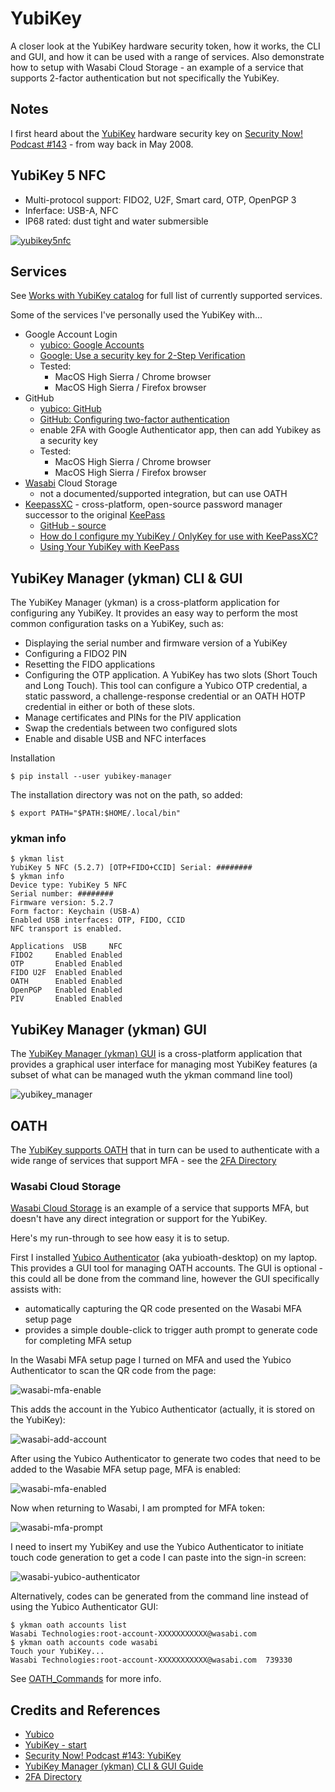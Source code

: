 # YubiKey

A closer look at the YubiKey hardware security token, how it works, the CLI and GUI, and how it can be used with a range of services.
Also demonstrate how to setup with Wasabi Cloud Storage - an example of a service that supports 2-factor authentication but not specifically the YubiKey.

## Notes

I first heard about the [YubiKey](https://www.yubico.com/) hardware security key on
[Security Now! Podcast #143](https://www.grc.com/sn/sn-143.htm) - from way back in May 2008.

## YubiKey 5 NFC

* Multi-protocol support: FIDO2, U2F, Smart card, OTP, OpenPGP 3
* Inferface: USB-A, NFC
* IP68 rated: dust tight and water submersible

[![yubikey5nfc](./assets/yubikey5nfc.png?raw=true)](https://www.yubico.com/sg/works-with-yubikey/catalog/#protocol=all&usecase=all&key=yubikey-5-nfc)

## Services

See [Works with YubiKey catalog](https://www.yubico.com/sg/works-with-yubikey/catalog/) for full list of currently supported services.

Some of the services I've personally used the YubiKey with...

* Google Account Login
  * [yubico: Google Accounts](https://www.yubico.com/sg/works-with-yubikey/catalog/google-accounts/)
  * [Google: Use a security key for 2-Step Verification](https://support.google.com/accounts/answer/6103523)
  * Tested:
    * MacOS High Sierra / Chrome browser
    * MacOS High Sierra / Firefox browser
* GitHub
  * [yubico: GitHub](https://www.yubico.com/sg/works-with-yubikey/catalog/github/)
  * [GitHub: Configuring two-factor authentication](https://docs.github.com/en/github/authenticating-to-github/configuring-two-factor-authentication#configuring-two-factor-authentication-using-fido-u2f)
  * enable 2FA with Google Authenticator app, then can add Yubikey as a security key
  * Tested:
    * MacOS High Sierra / Chrome browser
    * MacOS High Sierra / Firefox browser
* [Wasabi](https://wasabi.com/) Cloud Storage
  * not a documented/supported integration, but can use OATH
* [KeepassXC](https://keepassxc.org/project/) - cross-platform, open-source password manager successor to the original [KeePass](https://keepass.info/)
  * [GitHub - source](https://github.com/keepassxreboot/keepassxc)
  * [How do I configure my YubiKey / OnlyKey for use with KeePassXC?](https://keepassxc.org/docs/#faq-yubikey-howto)
  * [Using Your YubiKey with KeePass](https://support.yubico.com/hc/en-us/articles/360013779759-Using-Your-YubiKey-with-KeePass)

## YubiKey Manager (ykman) CLI & GUI

The YubiKey Manager (ykman) is a cross-platform application for configuring any YubiKey. It provides an easy way to perform the most common configuration tasks on a YubiKey, such as:

* Displaying the serial number and firmware version of a YubiKey
* Configuring a FIDO2 PIN
* Resetting the FIDO applications
* Configuring the OTP application. A YubiKey has two slots (Short Touch and Long Touch). This tool can configure a Yubico OTP credential, a static password, a challenge-response credential or an OATH HOTP credential in either or both of these slots.
* Manage certificates and PINs for the PIV application
* Swap the credentials between two configured slots
* Enable and disable USB and NFC interfaces

Installation

    $ pip install --user yubikey-manager

The installation directory was not on the path, so added:

    $ export PATH="$PATH:$HOME/.local/bin"

### ykman info

```
$ ykman list
YubiKey 5 NFC (5.2.7) [OTP+FIDO+CCID] Serial: ########
$ ykman info
Device type: YubiKey 5 NFC
Serial number: ########
Firmware version: 5.2.7
Form factor: Keychain (USB-A)
Enabled USB interfaces: OTP, FIDO, CCID
NFC transport is enabled.

Applications  USB     NFC
FIDO2     Enabled Enabled
OTP       Enabled Enabled
FIDO U2F  Enabled Enabled
OATH      Enabled Enabled
OpenPGP   Enabled Enabled
PIV       Enabled Enabled
```

## YubiKey Manager (ykman) GUI

The [YubiKey Manager (ykman) GUI](https://developers.yubico.com/yubikey-manager-qt/) is a cross-platform application
that provides a graphical user interface for managing most YubiKey features (a subset of what can be managed wuth the ykman command line tool)

![yubikey_manager](./assets/yubikey_manager.png?raw=true)

## OATH

The [YubiKey supports OATH](https://developers.yubico.com/OATH/OATH_Walk-Through.html)
that in turn can be used to authenticate with a wide range of services that support MFA - see the
[2FA Directory](https://2fa.directory/)

### Wasabi Cloud Storage

[Wasabi Cloud Storage](https://wasabi.com/) is an example of a service that supports MFA,
but doesn't have any direct integration or support for the YubiKey.

Here's my run-through to see how easy it is to setup.

First I installed [Yubico Authenticator](https://developers.yubico.com/yubioath-desktop/Releases/) (aka yubioath-desktop)
on my laptop. This provides a GUI tool for managing OATH accounts. The GUI is optional - this could all be done from the command line,
however the GUI specifically assists with:

* automatically capturing the QR code presented on the Wasabi MFA setup page
* provides a simple double-click to trigger auth prompt to generate code for completing MFA setup

In the Wasabi MFA setup page I turned on MFA and used the Yubico Authenticator to scan the QR code from the page:

![wasabi-mfa-enable](./assets/wasabi-mfa-enable.png?raw=true)

This adds the account in the Yubico Authenticator (actually, it is stored on the YubiKey):

![wasabi-add-account](./assets/wasabi-add-account.png?raw=true)

After using the Yubico Authenticator to generate two codes that need to be added to the Wasabie MFA setup page, MFA is enabled:

![wasabi-mfa-enabled](./assets/wasabi-mfa-enabled.png?raw=true)

Now when returning to Wasabi, I am prompted for MFA token:

![wasabi-mfa-prompt](./assets/wasabi-mfa-prompt.png?raw=true)

I need to insert my YubiKey and use the Yubico Authenticator to initiate touch code generation to get a code I can paste into the sign-in screen:

![wasabi-yubico-authenticator](./assets/wasabi-yubico-authenticator.png?raw=true)

Alternatively, codes can be generated from the command line instead of using the Yubico Authenticator GUI:

```
$ ykman oath accounts list
Wasabi Technologies:root-account-XXXXXXXXXXX@wasabi.com
$ ykman oath accounts code wasabi
Touch your YubiKey...
Wasabi Technologies:root-account-XXXXXXXXXXX@wasabi.com  739330
```

See [OATH_Commands](https://docs.yubico.com/ykman/OATH_Commands.html#) for more info.

## Credits and References

* [Yubico](https://www.yubico.com/)
* [YubiKey - start](https://www.yubico.com/start)
* [Security Now! Podcast #143: YubiKey](https://www.grc.com/sn/sn-143.htm)
* [YubiKey Manager (ykman) CLI & GUI Guide](https://docs.yubico.com/ykman/)
* [2FA Directory](https://2fa.directory/)
